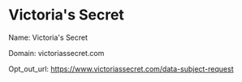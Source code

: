 # Victoria's Secret

Name: Victoria's Secret

Domain: victoriassecret.com

Opt_out_url: https://www.victoriassecret.com/data-subject-request
